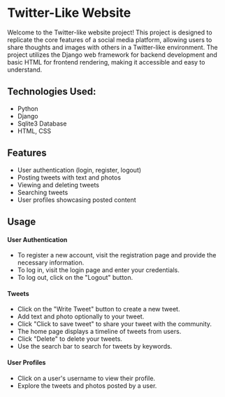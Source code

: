 
# Twitter-Like Website

Welcome to the Twitter-like website project! This project is designed to replicate the core features of a social media platform, allowing users to share thoughts and images with others in a Twitter-like environment. The project utilizes the Django web framework for backend development and basic HTML for frontend rendering, making it accessible and easy to understand.

## Technologies Used:
- Python
- Django
- Sqlite3 Database
- HTML, CSS
## Features

- User authentication (login, register, logout)
- Posting tweets with text and photos
- Viewing and deleting tweets
- Searching tweets
- User profiles showcasing posted content

## Usage
#### User Authentication
- To register a new account, visit the registration page and provide the necessary information.
- To log in, visit the login page and enter your credentials.
- To log out, click on the "Logout" button.
#### Tweets
- Click on the "Write Tweet" button to create a new tweet.
- Add text and photo optionally to your tweet.
- Click "Click to save tweet" to share your tweet with the community.
- The home page displays a timeline of tweets from users.
- Click "Delete" to delete your tweets.
- Use the search bar to search for tweets by keywords.
#### User Profiles
- Click on a user's username to view their profile.
- Explore the tweets and photos posted by a user.
